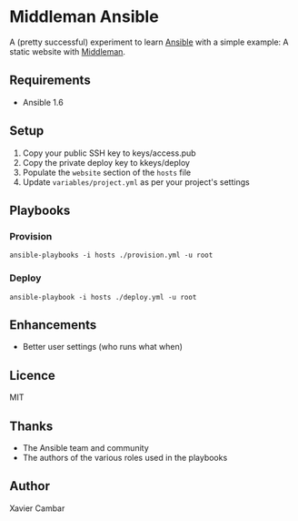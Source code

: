 # Middleman Ansible

A (pretty successful) experiment to learn [Ansible](http://ansible.co)
with a simple example: A static website with [Middleman](http://middlemanapp.com).

## Requirements

* Ansible 1.6

## Setup

1. Copy your public SSH key to keys/access.pub
1. Copy the private deploy key to kkeys/deploy
1. Populate the `website` section of the `hosts` file
1. Update `variables/project.yml` as per your project's settings

## Playbooks

### Provision

`ansible-playbooks -i hosts ./provision.yml -u root`

### Deploy

`ansible-playbook -i hosts ./deploy.yml -u root`

## Enhancements

* Better user settings (who runs what when)

## Licence

MIT

## Thanks

* The Ansible team and community
* The authors of the various roles used in the playbooks

## Author

Xavier Cambar
